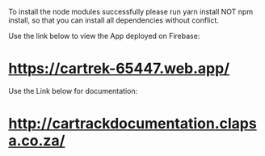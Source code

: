 To install the node modules successfully please run yarn install NOT npm install, so that you can install all dependencies without conflict.


Use the link below to view the App deployed on Firebase:

# https://cartrek-65447.web.app/


Use the Link below for documentation:

# http://cartrackdocumentation.clapsa.co.za/

